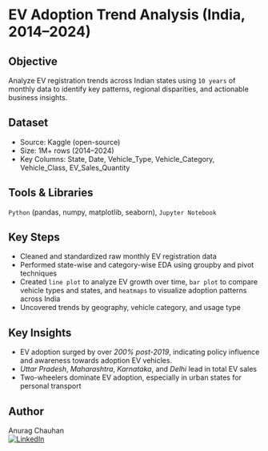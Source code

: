 # EV Adoption Trend Analysis (India, 2014–2024)

## Objective
Analyze EV registration trends across Indian states using `10 years` of monthly data to identify key patterns, regional disparities, and actionable business insights.

## Dataset
- Source: Kaggle (open-source)
- Size: 1M+ rows (2014–2024)
- Key Columns: State, Date, Vehicle_Type, Vehicle_Category, Vehicle_Class, EV_Sales_Quantity

## Tools & Libraries
`Python` (pandas, numpy, matplotlib, seaborn), `Jupyter Notebook`

## Key Steps
- Cleaned and standardized raw monthly EV registration data
- Performed state-wise and category-wise EDA using groupby and pivot techniques
- Created `line plot` to analyze EV growth over time, `bar plot` to compare vehicle types and states, and `heatmaps` to visualize adoption patterns across India
- Uncovered trends by geography, vehicle category, and usage type

## Key Insights
- EV adoption surged by over *200% post-2019*, indicating policy influence and awareness towards adoption EV vehicles.
- *Uttar Pradesh*, *Maharashtra*, *Karnataka*, and *Delhi* lead in total EV sales
- Two-wheelers dominate EV adoption, especially in urban states for personal transport

## Author
Anurag Chauhan  
[![LinkedIn](https://img.shields.io/badge/LinkedIn-%230077B5.svg?logo=linkedin&logoColor=white)](https://linkedin.com/in/theanuragchauhan) 
